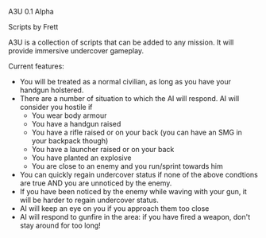 A3U 0.1 Alpha

Scripts by Frett

A3U is a collection of scripts that can be added to any mission. It will provide immersive undercover gameplay.

Current features:

- You will be treated as a normal civilian, as long as you have your handgun holstered.
- There are a number of situation to which the AI will respond. AI will consider you hostile if
	- You wear body armour
	- You have a handgun raised 
	- You have a rifle raised or on your back (you can have an SMG in your backpack though)
	- You have a launcher raised or on your back
	- You have planted an explosive
	- You are close to an enemy and you run/sprint towards him
- You can quickly regain undercover status if none of the above condtions are true AND you are unnoticed by the enemy.
- If you have been noticed by the enemy while waving with your gun, it will be harder to regain undercover status.
- AI will keep an eye on you if you approach them too close
- AI will respond to gunfire in the area: if you have fired a weapon, don't stay around for too long!
